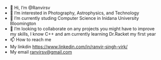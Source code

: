 - 👋 Hi, I’m @Ranvirsv
- 👀 I’m interested in Photography, Astrophysics, and Technology
- 🌱 I’m currently studing Computer Science in Inidana University Bloomington
- 💞️ I’m looking to collaborate on any projects you might have to improve my skills, I know C++ and am currently learning Dr.Racket my first year
- 📫 How to reach me 
- My linkdin https://www.linkedin.com/in/ranvir-singh-virk/
- My email ranvirsv@gmail.com
